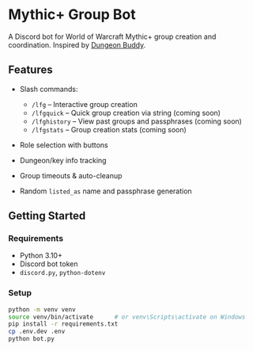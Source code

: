 # Mythic+ Group Bot 

A Discord bot for World of Warcraft Mythic+ group creation and coordination. Inspired by [Dungeon Buddy](https://github.com/KieranChambers/Dungeon-Buddy).

## Features

- Slash commands:
  - `/lfg` – Interactive group creation
  - `/lfgquick` – Quick group creation via string (coming soon)
  - `/lfghistory` – View past groups and passphrases (coming soon)
  - `/lfgstats` – Group creation stats (coming soon)

- Role selection with buttons
- Dungeon/key info tracking
- Group timeouts & auto-cleanup
- Random `listed_as` name and passphrase generation

## Getting Started

### Requirements
- Python 3.10+
- Discord bot token
- `discord.py`, `python-dotenv`

### Setup
```bash
python -m venv venv
source venv/bin/activate      # or venv\Scripts\activate on Windows
pip install -r requirements.txt
cp .env.dev .env
python bot.py
